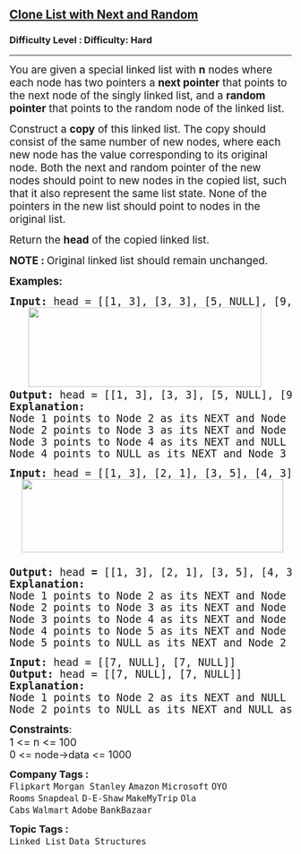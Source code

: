 <h2><a href="https://www.geeksforgeeks.org/problems/clone-a-linked-list-with-next-and-random-pointer/1">Clone List with Next and Random</a></h2><h3>Difficulty Level : Difficulty: Hard</h3><hr><div class="problems_problem_content__Xm_eO" style="user-select: auto;"><p style="user-select: auto;"><span style="font-size: 14pt; user-select: auto;">You are given a special linked list with <strong style="user-select: auto;">n</strong> nodes where each node has two pointers a <strong style="user-select: auto;">next pointer</strong> that points to the next node of the singly linked list, and a <strong style="user-select: auto;">random pointer</strong> that points to the random node of the linked list.<br style="user-select: auto;"></span></p>
<p style="user-select: auto;"><span style="font-size: 14pt; user-select: auto;">Construct a <strong style="user-select: auto;">copy</strong> of this linked list.&nbsp;</span><span style="font-size: 18.6667px; user-select: auto;">The copy should consist of the same number of new nodes, where each new node has the value corresponding to its original node. Both the next and random pointer of the new nodes should point to new nodes in the copied list, such that it also represent the same list state. </span><span style="font-size: 18.6667px; user-select: auto;">None of the pointers in the new list should point to nodes in the original list.</span></p>
<p style="user-select: auto;"><span style="font-size: 14pt; user-select: auto;">Return the <strong style="user-select: auto;">head</strong> of the copied linked list.</span></p>
<p style="user-select: auto;"><span style="font-size: 14pt; user-select: auto;"><strong style="user-select: auto;">NOTE : </strong>Original linked list should remain unchanged.</span></p>
<p style="user-select: auto;"><span style="font-size: 14pt; user-select: auto;"><strong style="user-select: auto;">Examples:</strong></span></p>
<pre style="user-select: auto;"><span style="font-size: 14pt; user-select: auto;"><strong style="font-size: 14pt; user-select: auto;">Input: </strong>head = [[1, 3], [3, 3], [5, NULL], [9, 3]]<span style="font-size: 14pt; user-select: auto;"> <br style="user-select: auto;">   <img src="https://media.geeksforgeeks.org/img-practice/prod/addEditProblem/885813/Web/Other/blobid2_1737541602.jpg" width="416" height="142" style="user-select: auto;"> &nbsp; <br style="user-select: auto;"></span><strong style="font-size: 14pt; user-select: auto;">Output: </strong><span style="font-size: 14pt; user-select: auto;">head</span><strong style="font-size: 14pt; user-select: auto;"> </strong><span style="font-size: 14pt; user-select: auto;">=</span><strong style="font-size: 14pt; user-select: auto;"> </strong><span style="font-size: 14pt; user-select: auto;">[[1, 3], [3, 3], [5, NULL], [9, 3]]<span style="font-size: 14pt; user-select: auto;"> </span></span><strong style="font-size: 14pt; user-select: auto;">
Explanation: </strong>
Node 1 points to Node 2 as its NEXT and Node 3 as its RANDOM.
Node 2 points to Node 3 as its NEXT and Node 3 as its RANDOM.
Node 3<strong style="user-select: auto;"> </strong>points to Node 4 as its NEXT and NULL as its RANDOM.
Node 4 points to NULL as its NEXT and Node 3 as its RANDOM.</span></pre>
<pre style="user-select: auto;"><span style="font-size: 14pt; user-select: auto;"><strong style="font-size: 14pt; user-select: auto;">Input: </strong>head = [[1, 3], [2, 1], [3, 5], [4, 3], [5, 2]]<span style="font-size: 14pt; user-select: auto;"><br style="user-select: auto;">  <img src="https://media.geeksforgeeks.org/img-practice/prod/addEditProblem/700186/Web/Other/blobid2_1735042710.jpg" width="467" height="131" style="user-select: auto;"><br style="user-select: auto;"> <br style="user-select: auto;"></span><strong style="font-size: 14pt; user-select: auto;">Output: </strong><span style="font-size: 14pt; user-select: auto;">head</span><strong style="font-size: 14pt; user-select: auto;"> = </strong><span style="font-size: 14pt; user-select: auto;">[[1, 3], [2, 1], [3, 5], [4, 3], [5, 2]]</span><strong style="font-size: 14pt; user-select: auto;">
Explanation: </strong>
<span style="font-size: 18.6667px; user-select: auto;">Node 1 points to Node 2 as its NEXT and Node 3 as its RANDOM.
Node 2 points to Node 3 as its NEXT and Node 1 as its RANDOM.
Node 3 points to Node 4 as its NEXT and Node 5 as its RANDOM.
Node 4 points to Node 5 as its NEXT and Node 3 as its RANDOM.
Node 5 points to NULL as its NEXT and Node 2 as its RANDOM.</span></span></pre>
<pre style="user-select: auto;"><span style="font-size: 14pt; user-select: auto;"><strong style="font-size: 14pt; user-select: auto;">Input: </strong>head = [[7, NULL], [7, NULL]]<span style="font-size: 14pt; user-select: auto;"><br style="user-select: auto;"></span><strong style="font-size: 14pt; user-select: auto;">Output: </strong><span style="font-size: 14pt; user-select: auto;">head</span><strong style="font-size: 14pt; user-select: auto;"> </strong><span style="font-size: 14pt; user-select: auto;">=</span><strong style="font-size: 14pt; user-select: auto;"> </strong><span style="font-size: 14pt; user-select: auto;">[[7, NULL], [7, NULL]]</span><strong style="font-size: 14pt; user-select: auto;">
Explanation: </strong>
Node 1<strong style="user-select: auto;"> </strong>points to Node 2 as its NEXT and NULL as its RANDOM.
Node 2 points to NULL as its NEXT and NULL as its RANDOM.</span></pre>
<p style="user-select: auto;"><span style="font-size: 14pt; user-select: auto;"><strong style="user-select: auto;">Constraints</strong>:<br style="user-select: auto;">1 &lt;= n &lt;= 100<br style="user-select: auto;"><span style="font-size: 18px; user-select: auto;">0 &lt;= node-&gt;data &lt;= 1000</span></span></p></div><p><span style=font-size:18px><strong>Company Tags : </strong><br><code>Flipkart</code>&nbsp;<code>Morgan Stanley</code>&nbsp;<code>Amazon</code>&nbsp;<code>Microsoft</code>&nbsp;<code>OYO Rooms</code>&nbsp;<code>Snapdeal</code>&nbsp;<code>D-E-Shaw</code>&nbsp;<code>MakeMyTrip</code>&nbsp;<code>Ola Cabs</code>&nbsp;<code>Walmart</code>&nbsp;<code>Adobe</code>&nbsp;<code>BankBazaar</code>&nbsp;<br><p><span style=font-size:18px><strong>Topic Tags : </strong><br><code>Linked List</code>&nbsp;<code>Data Structures</code>&nbsp;